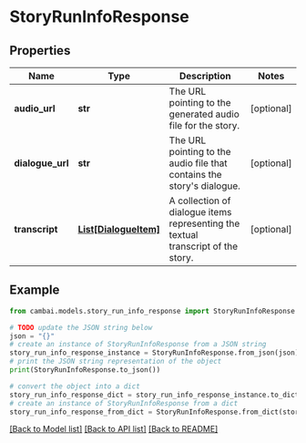 # StoryRunInfoResponse


## Properties

Name | Type | Description | Notes
------------ | ------------- | ------------- | -------------
**audio_url** | **str** | The URL pointing to the generated audio file for the story. | [optional] 
**dialogue_url** | **str** | The URL pointing to the audio file that contains the story&#39;s dialogue. | [optional] 
**transcript** | [**List[DialogueItem]**](DialogueItem.md) | A collection of dialogue items representing the textual transcript of the story. | [optional] 

## Example

```python
from cambai.models.story_run_info_response import StoryRunInfoResponse

# TODO update the JSON string below
json = "{}"
# create an instance of StoryRunInfoResponse from a JSON string
story_run_info_response_instance = StoryRunInfoResponse.from_json(json)
# print the JSON string representation of the object
print(StoryRunInfoResponse.to_json())

# convert the object into a dict
story_run_info_response_dict = story_run_info_response_instance.to_dict()
# create an instance of StoryRunInfoResponse from a dict
story_run_info_response_from_dict = StoryRunInfoResponse.from_dict(story_run_info_response_dict)
```
[[Back to Model list]](../README.md#documentation-for-models) [[Back to API list]](../README.md#documentation-for-api-endpoints) [[Back to README]](../README.md)


